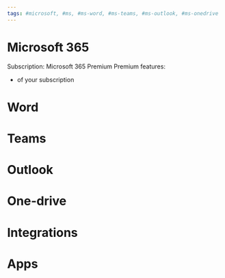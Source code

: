 ```yaml
---
tags: #microsoft, #ms, #ms-word, #ms-teams, #ms-outlook, #ms-onedrive
---
```


# Microsoft 365

Subscription: Microsoft 365  Premium
Premium features:
- of your subscription


# Word


# Teams



# Outlook



# One-drive


# Integrations


# Apps




